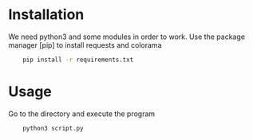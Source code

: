 # Installation

We need python3 and some modules in order to work.
Use the package manager [pip] to install requests and colorama

```bash
    pip install -r requirements.txt
```

# Usage

Go to the directory and execute the program

```bash
    python3 script.py
```

